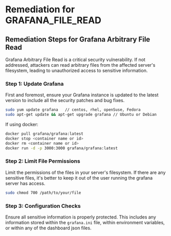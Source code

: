 # Remediation for GRAFANA_FILE_READ

## Remediation Steps for Grafana Arbitrary File Read

Grafana Arbitrary File Read is a critical security vulnerability. If not addressed, attackers can read arbitrary files from the affected server's filesystem, leading to unauthorized access to sensitive information.

### Step 1: Update Grafana
First and foremost, ensure your Grafana instance is updated to the latest version to include all the security patches and bug fixes. 

```bash
sudo yum update grafana   // centos, rhel, openSuse, Fedora
sudo apt-get update && apt-get upgrade grafana // Ubuntu or Debian
```
If using docker:
```bash
docker pull grafana/grafana:latest
docker stop <container name or id>
docker rm <container name or id>
docker run -d -p 3000:3000 grafana/grafana:latest
```

### Step 2: Limit File Permissions
Limit the permissions of the files in your server's filesystem. If there are any sensitive files, it's better to keep it out of the user running the grafana server has access.
```bash
sudo chmod 700 /path/to/your/file
```

### Step 3: Configuration Checks

Ensure all sensitive information is properly protected. This includes any information stored within the `grafana.ini` file, within environment variables, or within any of the dashboard json files.
